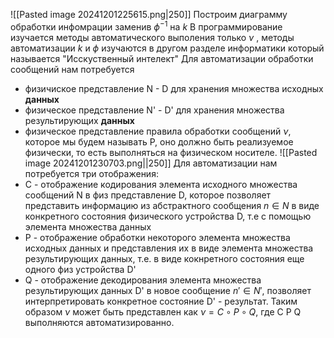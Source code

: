 ![[Pasted image 20241201225615.png|250]]
Построим диаграмму обработки инфомрации заменив $\phi^{-1}$ на $k$ 
В программирование изучается методы автоматического выполения только $\nu$ , методы автоматизации $k$ и $\phi$ изучаются в другом разделе информатики который называется "Исскуственный интелект"
Для автоматизации обработки сообщений нам потребуется 
- физичиское представление N  - D для хранения множества исходных **данных** 
- физическое представление N' - D' для хранения множества результирующих **данных**
- физическое представление правила обработки сообщений $\nu$, которое мы будем называть P, оно должно быть реализуемое физически, то есть выполняться на физическом носителе.
![[Pasted image 20241201230703.png||250]]
Для автоматизации нам потребуется три отображения:
- С - отображение кодирования элемента исходного множества сообщений N в физ представление D, которое позволяет представить информацию из абстрактного сообщения $n \in N$ в виде конкретного состояния физического устройства D, т.е с помощью элемента множества данных
- P - отображение обработки некоторого элемента множества исходных данных и представления их в виде элемента множества результирующих данных, т.е. в виде кокнретного состояния еще одного физ устройства D'
- Q - отображение декодирования элемента множества результирующих данных D' в новое сообщение $n'\in N'$, позволяет интерпретировать конкретное состояние D' - результат.
Таким образом $\nu$ может быть представлен как $\nu=C\circ P\circ Q$, где C P Q выполняются автоматизированно.